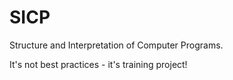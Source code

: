 # SICP
Structure and Interpretation of Computer Programs.

It's not best practices - it's training project!
